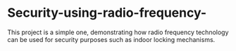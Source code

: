 # Security-using-radio-frequency-
This project is a simple one, demonstrating how radio frequency technology can be used for security purposes such as indoor locking mechanisms. 


